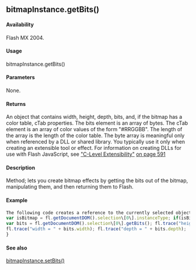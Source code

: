 ## bitmapInstance.getBits()

#### Availability

Flash MX 2004.

#### Usage

bitmapInstance.getBits()

#### Parameters

None.

#### Returns

An object that contains width, height, depth, bits, and, if the bitmap has a color table, cTab properties. The bits element is an array of bytes. The cTab element is an array of color values of the form "\#RRGGBB". The length of the array is the length of the color table.
The byte array is meaningful only when referenced by a DLL or shared library. You typically use it only when creating an extensible tool or effect. For information on creating DLLs for use with Flash JavaScript, see ["C-Level Extensibility"](#_bookmark1165) [on page 591](#_bookmark1165)

#### Description

Method; lets you create bitmap effects by getting the bits out of the bitmap, manipulating them, and then returning them to Flash.

#### Example

```javascript
The following code creates a reference to the currently selected object; tests whether the object is a bitmap; and traces the height, width, and bit depth of the bitmap:
var isBitmap = fl.getDocumentDOM().selection\[0\].instanceType; if(isBitmap == "bitmap"){
var bits = fl.getDocumentDOM().selection\[0\].getBits(); fl.trace("height = " + bits.height);
fl.trace("width = " + bits.width); fl.trace("depth = " + bits.depth);
}

```
#### See also

[bitmapInstance.setBits()](#!AdobeDocs/developers-animatesdk-docs/test/BitmapInstance_object/bitmapInstanc2.md)
